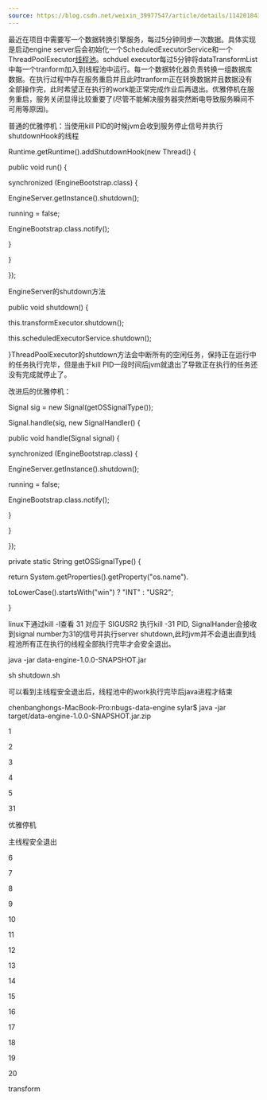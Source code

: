 ```yaml
---
source: https://blog.csdn.net/weixin_39977547/article/details/114201043?spm=1001.2101.3001.6650.5&utm_medium=distribute.pc_relevant.none-task-blog-2%7Edefault%7EBlogCommendFromBaidu%7ERate-5-114201043-blog-114201047.235%5Ev38%5Epc_relevant_sort_base2&depth_1-utm_source=distribute.pc_relevant.none-task-blog-2%7Edefault%7EBlogCommendFromBaidu%7ERate-5-114201043-blog-114201047.235%5Ev38%5Epc_relevant_sort_base2
---
```

最近在项目中需要写一个数据转换引擎服务，每过5分钟同步一次数据。具体实现是启动engine server后会初始化一个ScheduledExecutorService和一个ThreadPoolExecutor[线程池](https://so.csdn.net/so/search?q=%E7%BA%BF%E7%A8%8B%E6%B1%A0&spm=1001.2101.3001.7020)。schduel executor每过5分钟将dataTransformList中每一个tranform加入到线程池中运行。每一个数据转化器负责转换一组数据库数据。在执行过程中存在服务重启并且此时tranform正在转换数据并且数据没有全部操作完，此时希望正在执行的work能正常完成作业后再退出。优雅停机在服务重启，服务关闭显得比较重要了(尽管不能解决服务器突然断电导致服务瞬间不可用等原因)。

普通的优雅停机：当使用kill PID的时候jvm会收到服务停止信号并执行shutdownHook的线程

Runtime.getRuntime().addShutdownHook(new Thread() {

public void run() {

synchronized (EngineBootstrap.class) {

EngineServer.getInstance().shutdown();

running = false;

EngineBootstrap.class.notify();

}

}

});

EngineServer的shutdown方法

public void shutdown() {

this.transformExecutor.shutdown();

this.scheduledExecutorService.shutdown();

}ThreadPoolExecutor的shutdown方法会中断所有的空闲任务，保持正在运行中的任务执行完毕，但是由于kill PID一段时间后jvm就退出了导致正在执行的任务还没有完成就停止了。

改进后的优雅停机：

Signal sig = new Signal(getOSSignalType());

Signal.handle(sig, new SignalHandler() {

public void handle(Signal signal) {

synchronized (EngineBootstrap.class) {

EngineServer.getInstance().shutdown();

running = false;

EngineBootstrap.class.notify();

}

}

});

private static String getOSSignalType() {

return System.getProperties().getProperty("os.name").

toLowerCase().startsWith("win") ? "INT" : "USR2";

}

linux下通过kill -l查看 31 对应于 SIGUSR2 执行kill -31 PID, SignalHander会接收到signal number为31的信号并执行server shutdown,此时jvm并不会退出直到线程池所有正在执行的线程全部执行完毕才会安全退出。

java -jar data-engine-1.0.0-SNAPSHOT.jar

sh shutdown.sh

可以看到主线程安全退出后，线程池中的work执行完毕后java进程才结束

chenbanghongs-MacBook-Pro:nbugs-data-engine sylar$ java -jar target/data-engine-1.0.0-SNAPSHOT.jar.zip

1

2

3

4

5

31

优雅停机

主线程安全退出

6

7

8

9

10

11

12

13

14

15

16

17

18

19

20

transform
